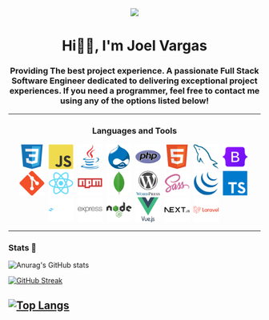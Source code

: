 <div id="header" align="center">
    <img src="https://media.giphy.com/media/KGhpQ5NMoWKQurlHwI/giphy.gif" width="200" />
    <h1 align="center">Hi👋🏼, I'm Joel Vargas</h1>
    <h3 align="center">Providing The best project experience.
 A passionate Full Stack Software Engineer dedicated to delivering exceptional project experiences.        If you need a programmer, feel free to contact me using any of the options listed below!</h3>
</div>

---

<div align="center">
    <h3>Languages and Tools</h3>
    <div>
        <img src="https://github.com/devicons/devicon/blob/master/icons/css3/css3-original.svg" alt="iconTech" width="50" height="50">&nbsp;
        <img src="https://github.com/devicons/devicon/blob/master/icons/javascript/javascript-original.svg" alt="iconTech" width="50" height="50">&nbsp;
        <img src="https://github.com/devicons/devicon/blob/master/icons/java/java-original.svg" alt="iconTech" width="50" height="50">&nbsp;
        <img src="https://github.com/devicons/devicon/blob/master/icons/drupal/drupal-original.svg" alt="iconTech" width="50" height="50">&nbsp;
        <img src="https://github.com/devicons/devicon/blob/master/icons/php/php-original.svg" alt="iconTech" width="50" height="50">&nbsp;
        <img src="https://github.com/devicons/devicon/blob/master/icons/html5/html5-original.svg" alt="iconTech" width="50" height="50">&nbsp;
        <img src="https://github.com/devicons/devicon/blob/master/icons/mysql/mysql-original.svg" alt="iconTech" width="50" height="50">&nbsp;
        <img src="https://github.com/devicons/devicon/blob/master/icons/bootstrap/bootstrap-original.svg" alt="iconTech" width="50" height="50">&nbsp;
        <img src="https://github.com/devicons/devicon/blob/master/icons/git/git-original.svg" alt="iconTech" width="50" height="50">&nbsp;
        <img src="https://github.com/devicons/devicon/blob/master/icons/react/react-original.svg" alt="iconTech" width="50" height="50">&nbsp;
        <img src="https://github.com/devicons/devicon/blob/master/icons/npm/npm-original-wordmark.svg" alt="iconTech" width="50" height="50">&nbsp;
        <img src="https://github.com/devicons/devicon/blob/master/icons/mongodb/mongodb-original.svg" alt="iconTech" width="50" height="50">&nbsp;
        <img src="https://github.com/devicons/devicon/blob/master/icons/wordpress/wordpress-original.svg" alt="iconTech" width="50" height="50">&nbsp;
        <img src="https://github.com/devicons/devicon/blob/master/icons/sass/sass-original.svg" alt="iconTech" width="50" height="50">&nbsp;
        <img src="https://github.com/devicons/devicon/blob/master/icons/jquery/jquery-original.svg" alt="iconTech" width="50" height="50">&nbsp;
        <img src="https://github.com/devicons/devicon/blob/master/icons/typescript/typescript-original.svg" alt="iconTech" width="50" height="50">&nbsp;
        <img src="https://github.com/devicons/devicon/blob/master/icons/tailwindcss/tailwindcss-original-wordmark.svg" alt="iconTech" width="50" height="50">&nbsp;
        <img src="https://github.com/devicons/devicon/blob/master/icons/express/express-original-wordmark.svg" alt="iconTech" width="50" height="50">&nbsp;
        <img src="https://github.com/devicons/devicon/blob/master/icons/nodejs/nodejs-original-wordmark.svg" alt="iconTech" width="50" height="50">&nbsp;
        <img src="https://github.com/devicons/devicon/blob/master/icons/vuejs/vuejs-original-wordmark.svg" alt="iconTech" width="50" height="50">&nbsp;
        <img src="https://github.com/devicons/devicon/blob/master/icons/nextjs/nextjs-original-wordmark.svg" alt="iconTech" width="50" height="50">&nbsp;
        <img src="https://github.com/devicons/devicon/blob/master/icons/laravel/laravel-original-wordmark.svg" alt="iconTech" width="50" height="50">&nbsp;
    </div>
</div>

---

<h3>Stats 🧮</h3>

![Anurag's GitHub stats](https://github-readme-stats.vercel.app/api?username=JoelVR17&show_icons=true&theme=onedark)

[![GitHub Streak](http://github-readme-streak-stats.herokuapp.com?user=JoelVR17&theme=transparent&hide_border=true&border_radius=4.3&exclude_days=Sun)](https://git.io/streak-stats)

[![Top Langs](https://github-readme-stats.vercel.app/api/top-langs/?username=JoelVR17&layout=donut)](https://github.com/anuraghazra/github-readme-stats)
---
